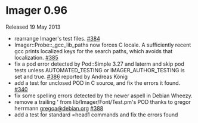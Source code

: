# Imager 0.96

Released 19 May 2013

- rearrange Imager's test files. [#384](https://github.com/tonycoz/imager/issues/384) 
- Imager::Probe::_gcc_lib_paths now forces C locale. A sufficiently recent gcc prints localized keys for the search paths, which avoids that localization. [#385](https://github.com/tonycoz/imager/issues/385) 
- fix a pod error detected by Pod::Simple 3.27 and laterm and skip pod tests unless AUTOMATED_TESTING or IMAGER_AUTHOR_TESTING is set and true. [#386](https://github.com/tonycoz/imager/issues/386) reported by Andreas König 
- add a test for unclosed POD in C source, and fix the errors it found. [#340](https://github.com/tonycoz/imager/issues/340) 
- fix some spelling errors detected by the newer aspell in Debian Wheezy. 
- remove a trailing ' from lib/Imager/Font/Test.pm's POD thanks to gregor herrmann <gregoa@debian.org> [#388](https://github.com/tonycoz/imager/issues/388) 
- add a test for standard =head1 commands and fix the errors found